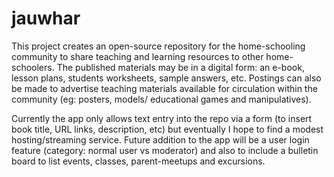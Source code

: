 # jauwhar
This project creates an open-source repository for the home-schooling community to share teaching and learning resources to other home-schoolers.
The published materials may be in a digital form: an e-book, lesson plans, students worksheets, sample answers, etc.
Postings can also be made to advertise teaching materials available for circulation within the community (eg: posters, models/ educational games and manipulatives).

Currently the app only allows text entry into the repo via a form (to insert book title, URL links, description, etc) but eventually I hope to find a modest hosting/streaming service. 
Future addition to the app will be a user login feature (category: normal user vs moderator) and also to include a bulletin board to list events, classes, parent-meetups and excursions. 

